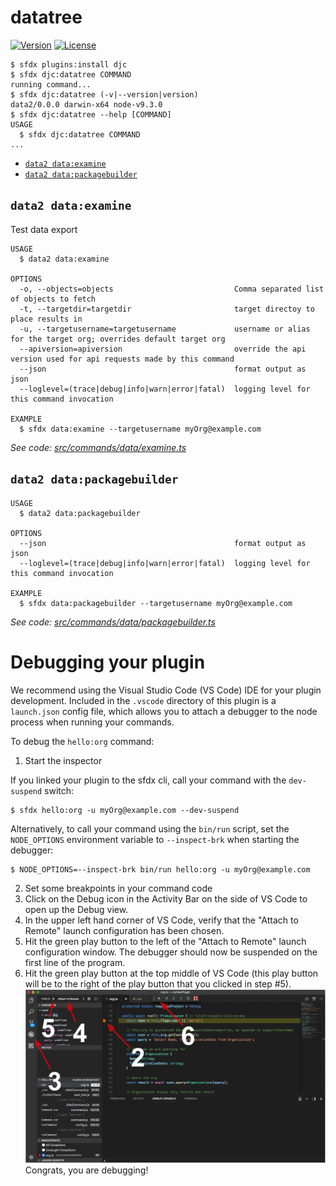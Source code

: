 datatree
=====

[![Version](https://img.shields.io/npm/v/datatree.svg)](https://npmjs.org/package/datatree)
[![License](https://img.shields.io/npm/l/datatree.svg)](https://github.com/dcarroll/datatree/blob/master/package.json)

<!-- toc -->
<!-- tocstop -->
<!-- install -->
<!-- usage -->
```sh-session
$ sfdx plugins:install djc
$ sfdx djc:datatree COMMAND
running command...
$ sfdx djc:datatree (-v|--version|version)
data2/0.0.0 darwin-x64 node-v9.3.0
$ sfdx djc:datatree --help [COMMAND]
USAGE
  $ sfdx djc:datatree COMMAND
...
```
<!-- usagestop -->
<!-- commands -->
* [`data2 data:examine`](#data-2-dataexamine)
* [`data2 data:packagebuilder`](#data-2-datapackagebuilder)

## `data2 data:examine`

Test data export

```
USAGE
  $ data2 data:examine

OPTIONS
  -o, --objects=objects                           Comma separated list of objects to fetch
  -t, --targetdir=targetdir                       target directoy to place results in
  -u, --targetusername=targetusername             username or alias for the target org; overrides default target org
  --apiversion=apiversion                         override the api version used for api requests made by this command
  --json                                          format output as json
  --loglevel=(trace|debug|info|warn|error|fatal)  logging level for this command invocation

EXAMPLE
  $ sfdx data:examine --targetusername myOrg@example.com
```

_See code: [src/commands/data/examine.ts](https://github.com/dcarroll/data2/blob/v0.0.0/src/commands/data/examine.ts)_

## `data2 data:packagebuilder`

```
USAGE
  $ data2 data:packagebuilder

OPTIONS
  --json                                          format output as json
  --loglevel=(trace|debug|info|warn|error|fatal)  logging level for this command invocation

EXAMPLE
  $ sfdx data:packagebuilder --targetusername myOrg@example.com
```

_See code: [src/commands/data/packagebuilder.ts](https://github.com/dcarroll/data2/blob/v0.0.0/src/commands/data/packagebuilder.ts)_
<!-- commandsstop -->
<!-- debugging-your-plugin -->
# Debugging your plugin
We recommend using the Visual Studio Code (VS Code) IDE for your plugin development. Included in the `.vscode` directory of this plugin is a `launch.json` config file, which allows you to attach a debugger to the node process when running your commands.

To debug the `hello:org` command: 
1. Start the inspector
  
If you linked your plugin to the sfdx cli, call your command with the `dev-suspend` switch: 
```sh-session
$ sfdx hello:org -u myOrg@example.com --dev-suspend
```
  
Alternatively, to call your command using the `bin/run` script, set the `NODE_OPTIONS` environment variable to `--inspect-brk` when starting the debugger:
```sh-session
$ NODE_OPTIONS=--inspect-brk bin/run hello:org -u myOrg@example.com
```

2. Set some breakpoints in your command code
3. Click on the Debug icon in the Activity Bar on the side of VS Code to open up the Debug view.
4. In the upper left hand corner of VS Code, verify that the "Attach to Remote" launch configuration has been chosen.
5. Hit the green play button to the left of the "Attach to Remote" launch configuration window. The debugger should now be suspended on the first line of the program. 
6. Hit the green play button at the top middle of VS Code (this play button will be to the right of the play button that you clicked in step #5).
<br><img src=".images/vscodeScreenshot.png" width="480" height="278"><br>
Congrats, you are debugging!
